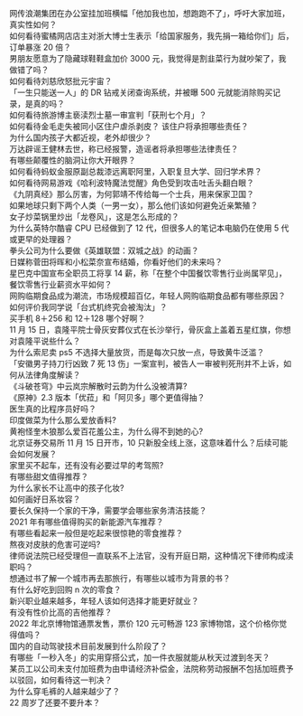 网传浪潮集团在办公室挂加班横幅「他加我也加，想跑跑不了」，呼吁大家加班，真实性如何？  
如何看待蜜橘网店店主对浙大博士生表示「给国家服务，我先捐一箱给你们」后，订单暴涨 20 倍？  
男朋友愿意为了隐藏球鞋鞋盒加价 3000 元，我觉得是割韭菜行为就吵架了，我做错了吗？  
如何看待刘慈欣怒批元宇宙？  
「一生只能送一人」的 DR 钻戒关闭查询系统，并被曝 500 元就能消除购买记录，是真的吗？  
如何看待旅游博主亵渎烈士墓一审宣判「获刑七个月」？  
如何看待金毛走失被同小区住户虐杀剥皮？ 该住户将承担哪些责任？  
为什么国内孩子大都近视，老外却很少？  
万达辟谣王健林去世，称已经报警，造谣者将承担哪些法律责任？  
有哪些颠覆性的脑洞让你大开眼界？  
如何看待蚂蚁金服原副总裁漆远离职阿里，入职复旦大学、回归学术界？  
如何看待网易游戏《哈利波特魔法觉醒》角色受到攻击吐舌头翻白眼？  
《九阴真经》那么厉害，为何郭靖不传给每一个士兵，用来保家卫国？  
如果地球只剩下两个人类（一男一女），那么他们该如何避免近亲繁殖？  
女子炒菜锅里炒出「龙卷风」，这是怎么形成的？  
为什么英特尔酷睿 CPU 已经做到了 12 代，但很多人的笔记本电脑仍在使用 5 代或更早的处理器？  
拳头公司为什么要做《英雄联盟：双城之战》的动画？  
日媒称菅田将晖和小松菜奈宣布结婚，你看好他们的未来吗？  
星巴克中国宣布全职员工将享 14 薪，称「在整个中国餐饮零售行业尚属罕见」，餐饮零售行业薪资水平如何？  
网购临期食品成为潮流，市场规模超百亿，年轻人网购临期食品都有哪些原因？  
如何评价我同学说「台式机终究会被淘汰」？  
买手机 8＋256 和 12＋128 哪个好啊？  
11 月 15 日，袁隆平院士骨灰安葬仪式在长沙举行，骨灰盒上盖着五星红旗，你想对袁隆平说些什么？  
为什么索尼卖 ps5 不选择大量放货，而是每次只放一点，导致黄牛泛滥？  
「安徽男子持刀行凶致 7 死 13 伤」一案宣判，被告人一审被判死刑并不上诉，如何从法律角度解读？  
《斗破苍穹》中云岚宗解散时云韵为什么没被清算?  
《原神》2.3 版本「优菈」和「阿贝多」哪个更值得抽？  
医生真的比程序员好吗？  
印度做菜为什么那么爱放香料?  
黄袍怪奎木狼那么爱百花羞公主，为什么得不到她的心?  
北京证券交易所 11 月 15 日开市，10 只新股全线上涨，这意味着什么？后续可能会如何发展？  
家里买不起车，还有没有必要过早的考驾照?  
有哪些甜文值得推荐？  
为什么家长不让高中的孩子化妆?  
如何画好日系妆容？  
要长久保持一个家的干净，需要学会哪些家务清洁技能？  
2021 年有哪些值得购买的新能源汽车推荐？  
有哪些看起来一般但是吃起来很惊艳的零食推荐？  
熬夜对皮肤的危害可逆吗?  
律师说法院已经受理但一直联系不上法官，没有开庭日期，这种情况下律师构成渎职吗？  
想通过书了解一个城市再去那旅行，有哪些以城市为背景的书？  
有什么好吃到回购 n 次的零食？  
新兴职业越来越多，年轻人该如何选择才能更好就业？  
有没有性价比高的吉他推荐？  
2022 年北京博物馆通票发售，票价 120 元可畅游 123 家博物馆，这个价格你觉得值吗？  
国内的自动驾驶技术目前发展到什么阶段了？  
有哪些「一秒入冬」的实用穿搭公式，加一件衣服就能从秋天过渡到冬天？  
某员工以公司未支付加班费为由申请经济补偿金，法院称劳动报酬不包括加班费予以驳回，如何看待这一判决？  
为什么穿毛裤的人越来越少了？  
22 周岁了还要不要升本？  
